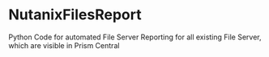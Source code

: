 # NutanixFilesReport
Python Code for automated File Server Reporting for all existing File Server, which are visible in Prism Central

